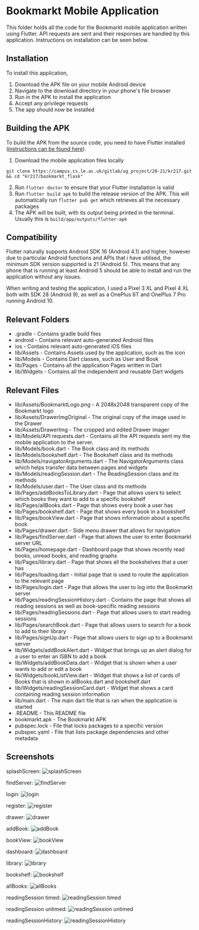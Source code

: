 # Bookmarkt Mobile Application
This folder holds all the code for the Bookmarkt mobile application written using Flutter. API requests are sent and their responses are handled by this application. Instructions on installation can be seen below.

## Installation

To install this application,
1. Download the APK file on your mobile Android device
2. Navigate to the download directory in your phone's file browser
3. Run in the APK to install the application
4. Accept any privilege requests
5. The app should now be installed

## Building the APK
To build the APK from the source code, you need to have Flutter installed ([instructions can be found here](https://flutter.dev/docs/get-started/install)).

1. Download the mobile application files locally

`git clone https://campus.cs.le.ac.uk/gitlab/ug_project/20-21/kr217.git && cd "kr217/bookmarkt_flask"`

2. Run `flutter doctor` to ensure that your Flutter installation is valid
3. Run `flutter build apk` to build the release version of the APK. This will automatically run `flutter pub get` which retrieves all the necessary packages
4. The APK will be built, with its output being printed in the terminal. Usually this is `build/app/outputs/flutter-apk`

## Compatibility

Flutter naturally supports Android SDK 16 (Android 4.1) and higher, however due to particular Android functions and APIs that i have utilised, the minimum SDK version supported is 21 (Android 5). This means that any phone that is running at least Android 5 should be able to install and run the application without any issues.

When writing and testing the application, I used a Pixel 3 XL and Pixel 4 XL both with SDK 28 (Android 9), as well as a OnePlus 6T and OnePlus 7 Pro running Android 10.

## Relevant Folders

- .gradle - Contains gradle build files
- android - Contains relevant auto-generated Android files
- ios - Contains relevant auto-generated iOS files
- lib/Assets - Contains Assets used by the application, such as the icon
- lib/Models - Contains Dart classes, such as User and Book
- lib/Pages - Contains all the application Pages written in Dart
- lib/Widgets - Contains all the independent and reusable Dart widgets


## Relevant Files

- lib/Assets/BookmarktLogo.png - A 2048x2048 transparent copy of the Bookmarkt logo
- lib/Assets/DrawerImgOriginal - The original copy of the image used in the Drawer
- lib/Assets/DrawerImg - The cropped and edited Drawer imager
- lib/Models/API requests.dart - Contains all the API requests sent my the mobile application to the server.
- lib/Models/book.dart - The Book class and its methods
- lib/Models/bookshelf.dart - The Bookshelf class and its methods
- lib/Models/navigatorArguments.dart - The NavigatorArguments class which helps transfer data between pages and widgets
- lib/Models/readingSession.dart - The ReadingSession class and its methods
- lib/Models/user.dart - The User class and its methods
- lib/Pages/addBooksToLibrary.dart - Page that allows users to select which books they want to add to a specific bookshelf
- lib/Pages/allBooks.dart - Page that shows every book a user has
- lib/Pages/bookshelf.dart - Page that shows every book in a bookshelf
- lib/Pages/bookView.dart - Page that shows information about a specific book
- lib/Pages/drawer.dart - Side menu drawer that allows for navigation
- lib/Pages/findServer.dart - Page that allows the user to enter Bookmarkt server URL
- lib/Pages/homepage.dart - Dashboard page that shows recently read books, unread books, and reading graphs
- lib/Pages/library.dart - Page that shows all the bookshelves that a user has
- lib/Pages/loading.dart - Initial page that is used to route the application to the relevant page
- lib/Pages/login.dart - Page that allows the user to log into the Bookmarkt server
- lib/Pages/readingSessionHistory.dart - Contains the page that shows all reading sessions as well as book-specific reading sessions
- lib/Pages/readingSessions.dart - Page that allows users to start reading sessions
- lib/Pages/searchBook.dart - Page that allows users to search for a book to add to their library
- lib/Pages/signUp.dart - Page that allows users to sign up to a Bookmarkt server
- lib/Widgets/addBookAlert.dart - Widget that brings up an alert dialog for a user to enter an ISBN to add a book 
- lib/Widgets/addBookData.dart - Widget that is shown when a user wants to add or edit a book
- lib/Widgets/bookListView.dart - Widget that shows a list of cards of Books that is shown in allBooks.dart and bookshelf.dart
- lib/Widgets/readingSessionCard.dart - Widget that shows a card containing reading session information
- lib/main.dart - The main dart file that is ran when the application is started
- .README - This README file
- bookmarkt.apk - The Bookmarkt APK
- pubspec.lock - File that locks packages to a specific version
- pubspec.yaml - File that lists package dependencies and other metadata

## Screenshots

splashScreen: 
![splashScreen](../App%20Screenshots/misc/findServer%20with%20SafeArea.png)

findServer: 
![findServer](../App%20Screenshots/misc/findServer%20with%20SafeArea.png)

login: 
![login](../App%20Screenshots/misc/login.png)

register: 
![register](../App%20Screenshots/misc/register.png)

drawer: 
![drawer](../App%20Screenshots/misc/drawer.png)

addBook: 
![addBook](../App%20Screenshots/addBook/addBook.png)

bookView: 
![bookView](../App%20Screenshots/bookView/bookView%20partially%20read.png)

dashboard: 
![dashboard](../App%20Screenshots/dashboard/dashboard%20with%20data1.png)

library: 
![library](../App%20Screenshots/library/library.png)

bookshelf: 
![bookshelf](../App%20Screenshots/bookshelf/bookshelf.png)

allBooks: 
![allBooks](../App%20Screenshots/books/books.png)

readingSession timed: 
![readingSession timed](../App%20Screenshots/readingSessions/readingSessions%20timed.png)

readingSession untimed: 
![readingSession untimed](../App%20Screenshots/readingSessions/readingSessions%20untimed.png)

readingSessionHistory: 
![readingSessionHistory](../App%20Screenshots/readingSessionsHistory/readingSessions.png)
